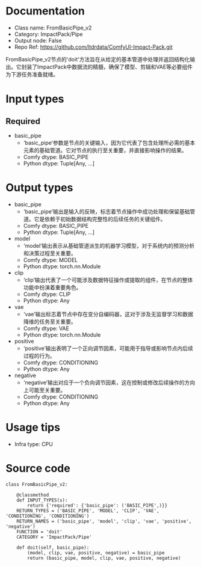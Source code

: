# Documentation
- Class name: FromBasicPipe_v2
- Category: ImpactPack/Pipe
- Output node: False
- Repo Ref: https://github.com/ltdrdata/ComfyUI-Impact-Pack.git

FromBasicPipe_v2节点的'doit'方法旨在从给定的基本管道中处理并返回结构化输出。它封装了ImpactPack中数据流的精髓，确保了模型、剪辑和VAE等必要组件为下游任务准备就绪。

# Input types
## Required
- basic_pipe
    - ‘basic_pipe’参数是节点的关键输入，因为它代表了包含处理所必需的基本元素的基础管道。它对节点的执行至关重要，并直接影响操作的结果。
    - Comfy dtype: BASIC_PIPE
    - Python dtype: Tuple[Any, ...]

# Output types
- basic_pipe
    - ‘basic_pipe’输出是输入的反映，标志着节点操作中成功处理和保留基础管道。它是依赖于初始数据结构完整性的后续任务的关键组件。
    - Comfy dtype: BASIC_PIPE
    - Python dtype: Tuple[Any, ...]
- model
    - ‘model’输出表示从基础管道派生的机器学习模型，对于系统内的预测分析和决策过程至关重要。
    - Comfy dtype: MODEL
    - Python dtype: torch.nn.Module
- clip
    - ‘clip’输出代表了一个可能涉及数据特征操作或提取的组件，在节点的整体功能中扮演着重要角色。
    - Comfy dtype: CLIP
    - Python dtype: Any
- vae
    - ‘vae’输出标志着节点中存在变分自编码器，这对于涉及无监督学习和数据降维的任务至关重要。
    - Comfy dtype: VAE
    - Python dtype: torch.nn.Module
- positive
    - ‘positive’输出表明了一个正向调节因素，可能用于指导或影响节点内后续过程的行为。
    - Comfy dtype: CONDITIONING
    - Python dtype: Any
- negative
    - ‘negative’输出对应于一个负向调节因素，这在控制或修改后续操作的方向上可能至关重要。
    - Comfy dtype: CONDITIONING
    - Python dtype: Any

# Usage tips
- Infra type: CPU

# Source code
```
class FromBasicPipe_v2:

    @classmethod
    def INPUT_TYPES(s):
        return {'required': {'basic_pipe': ('BASIC_PIPE',)}}
    RETURN_TYPES = ('BASIC_PIPE', 'MODEL', 'CLIP', 'VAE', 'CONDITIONING', 'CONDITIONING')
    RETURN_NAMES = ('basic_pipe', 'model', 'clip', 'vae', 'positive', 'negative')
    FUNCTION = 'doit'
    CATEGORY = 'ImpactPack/Pipe'

    def doit(self, basic_pipe):
        (model, clip, vae, positive, negative) = basic_pipe
        return (basic_pipe, model, clip, vae, positive, negative)
```